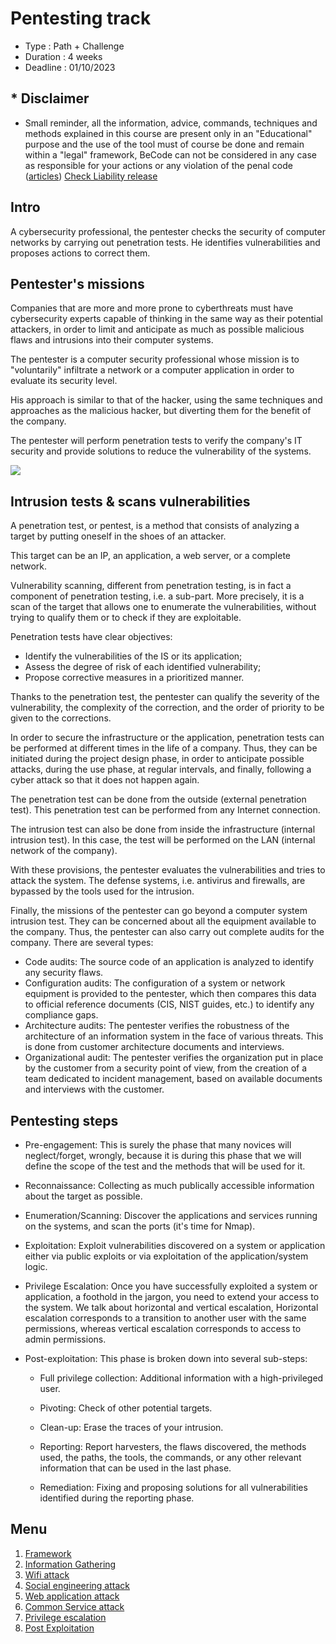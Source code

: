 # Pentesting track 

* Type : Path + Challenge
* Duration : 4 weeks
* Deadline : 01/10/2023

## * Disclaimer

* Small reminder, all the information, advice, commands, techniques and methods explained in this course are present only in an "Educational" purpose and the use of the tool must of course be done and remain within a "legal" framework, BeCode can not be considered in any case as responsible for your actions or any violation of the penal code ([articles](http://www.ejustice.just.fgov.be/mopdf/2006/09/12_2.pdf#Page6)) [Check Liability release](https://docs.google.com/document/d/1zSvQsnUtEqF2MraJwoR4Bc1DwLbeyZRUXGxViktBQns/edit?usp=sharing)

## Intro

A cybersecurity professional, the pentester checks the security of computer networks by carrying out penetration tests. He identifies vulnerabilities and proposes actions to correct them.

## Pentester's missions

Companies that are more and more prone to cyberthreats must have cybersecurity experts capable of thinking in the same way as their potential attackers, in order to limit and anticipate as much as possible malicious flaws and intrusions into their computer systems.

The pentester is a computer security professional whose mission is to "voluntarily" infiltrate a network or a computer application in order to evaluate its security level.

His approach is similar to that of the hacker, using the same techniques and approaches as the malicious hacker, but diverting them for the benefit of the company.
 
The pentester will perform penetration tests to verify the company's IT security and provide solutions to reduce the vulnerability of the systems.

![](https://media.discordapp.net/attachments/745925345802190969/987784882476441600/oWwxh7E.gif)

## Intrusion tests & scans vulnerabilities

A penetration test, or pentest, is a method that consists of analyzing a target by putting oneself in the shoes of an attacker.

This target can be an IP, an application, a web server, or a complete network.

Vulnerability scanning, different from penetration testing, is in fact a component of penetration testing, i.e. a sub-part. More precisely, it is a scan of the target that allows one to enumerate the vulnerabilities, without trying to qualify them or to check if they are exploitable.

Penetration tests have clear objectives:

- Identify the vulnerabilities of the IS or its application;
- Assess the degree of risk of each identified vulnerability;
- Propose corrective measures in a prioritized manner.

Thanks to the penetration test, the pentester can qualify the severity of the vulnerability, the complexity of the correction, and the order of priority to be given to the corrections.

In order to secure the infrastructure or the application, penetration tests can be performed at different times in the life of a company. Thus, they can be initiated during the project design phase, in order to anticipate possible attacks, during the use phase, at regular intervals, and finally, following a cyber attack so that it does not happen again.

The penetration test can be done from the outside (external penetration test). This penetration test can be performed from any Internet connection.

The intrusion test can also be done from inside the infrastructure (internal intrusion test). In this case, the test will be performed on the LAN (internal network of the company).

With these provisions, the pentester evaluates the vulnerabilities and tries to attack the system. The defense systems, i.e. antivirus and firewalls, are bypassed by the tools used for the intrusion.

Finally, the missions of the pentester can go beyond a computer system intrusion test. They can be concerned about all the equipment available to the company. Thus, the pentester can also carry out complete audits for the company. There are several types:

- Code audits: The source code of an application is analyzed to identify any security flaws.
- Configuration audits: The configuration of a system or network equipment is provided to the pentester, which then compares this data to official reference documents (CIS, NIST guides, etc.) to identify any compliance gaps.
- Architecture audits: The pentester verifies the robustness of the architecture of an information system in the face of various threats. This is done from customer architecture documents and interviews.
- Organizational audit: The pentester verifies the organization put in place by the customer from a security point of view, from the creation of a team dedicated to incident management, based on available documents and interviews with the customer.

## Pentesting steps

* Pre-engagement: This is surely the phase that many novices will neglect/forget, wrongly, because it is during this phase that we will define the scope of the test and the methods that will be used for it.

* Reconnaissance: Collecting as much publically accessible information about the target as possible.

* Enumeration/Scanning: Discover the applications and services running on the systems, and scan the ports (it's time for Nmap).

* Exploitation: Exploit vulnerabilities discovered on a system or application either via public exploits or via exploitation of the application/system logic.

* Privilege Escalation: Once you have successfully exploited a system or application, a foothold in the jargon, you need to extend your access to the system. We talk about horizontal and vertical escalation, Horizontal escalation corresponds to a transition to another user with the same permissions, whereas vertical escalation corresponds to access to admin permissions.

* Post-exploitation: This phase is broken down into several sub-steps:

    - Full privilege collection: Additional information with a high-privileged user.

    - Pivoting: Check of other potential targets.

    - Clean-up: Erase the traces of your intrusion.

    - Reporting: Report harvesters, the flaws discovered, the methods used, the paths, the tools, the commands, or any other relevant information that can be used in the last phase.

    - Remediation: Fixing and proposing solutions for all vulnerabilities identified during the reporting phase.

## Menu

1. [Framework](./00-Framework/)
1. [Information Gathering](./01-Information_Gathering/)
1. [Wifi attack](./02-Wifi_Attack/)
1. [Social engineering attack](./03-Social_engineering_Attack/)
1. [Web application attack](./04-Web_application_attack/)
1. [Common Service attack](./05-Common_service_attack/)
1. [Privilege escalation](./06-Privilege_escalation/)
1. [Post Exploitation](./07-Post_exploitation/)

